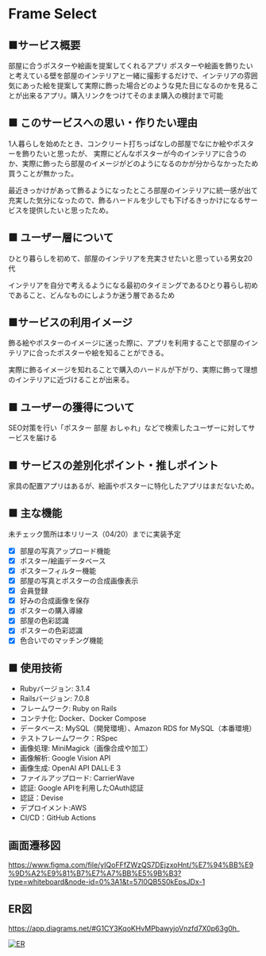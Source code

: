 # Frame Select
## ■サービス概要 

部屋に合うポスターや絵画を提案してくれるアプリ ポスターや絵画を飾りたいと考えている壁を部屋のインテリアと一緒に撮影するだけで、インテリアの雰囲気にあった絵を提案して実際に飾った場合どのような見た目になるのかを見ることが出来るアプリ。購入リンクをつけてそのまま購入の検討まで可能

## ■ このサービスへの思い・作りたい理由 

1人暮らしを始めたとき、コンクリート打ちっぱなしの部屋でなにか絵やポスターを飾りたいと思ったが、 実際にどんなポスターが今のインテリアに合うのか、実際に飾ったら部屋のイメージがどのようになるのかが分からなかったため買うことが無かった。

最近きっかけがあって飾るようになったところ部屋のインテリアに統一感が出て充実した気分になったので、飾るハードルを少しでも下げるきっかけになるサービスを提供したいと思ったため。

## ■ ユーザー層について

ひとり暮らしを初めて、部屋のインテリアを充実させたいと思っている男女20代

インテリアを自分で考えるようになる最初のタイミングであるひとり暮らし初めであること、どんなものにしようか迷う層であるため

## ■サービスの利用イメージ

飾る絵やポスターのイメージに迷った際に、アプリを利用することで部屋のインテリアに合ったポスターや絵を知ることができる。

実際に飾るイメージを知れることで購入のハードルが下がり、実際に飾って理想のインテリアに近づけることが出来る。

## ■ ユーザーの獲得について 
SEO対策を行い「ポスター 部屋 おしゃれ」などで検索したユーザーに対してサービスを届ける

## ■ サービスの差別化ポイント・推しポイント 

家具の配置アプリはあるが、絵画やポスターに特化したアプリはまだないため。

## ■ 主な機能
未チェック箇所は本リリース（04/20）までに実装予定
- [x] 部屋の写真アップロード機能
- [x] ポスター/絵画データベース
- [x] ポスターフィルター機能
- [x] 部屋の写真とポスターの合成画像表示
- [x] 会員登録
- [x] 好みの合成画像を保存
- [x] ポスターの購入導線
- [x] 部屋の色彩認識
- [x] ポスターの色彩認識
- [x] 色合いでのマッチング機能

## ■ 使用技術
- Rubyバージョン: 3.1.4
- Railsバージョン: 7.0.8
- フレームワーク: Ruby on Rails
- コンテナ化: Docker、Docker Compose
- データベース: MySQL（開発環境）、Amazon RDS for MySQL（本番環境）
- テストフレームワーク：RSpec
- 画像処理: MiniMagick（画像合成や加工）
- 画像解析: Google Vision API
- 画像生成: OpenAI API DALL·E 3
- ファイルアップロード: CarrierWave
- 認証: Google APIを利用したOAuth認証
- 認証：Devise
- デプロイメント:AWS
- CI/CD：GitHub Actions

## 画面遷移図
https://www.figma.com/file/yIQoFFfZWzQS7DEjzxoHnt/%E7%94%BB%E9%9D%A2%E9%81%B7%E7%A7%BB%E5%9B%B3?type=whiteboard&node-id=0%3A1&t=57l0QB5S0kEpsJDx-1

## ER図
https://app.diagrams.net/#G1CY3KqoKHvMPbawyjoVnzfd7X0p63g0h_

[![ER](https://i.gyazo.com/456dc05cc863991975340a6adf4abf96.png)](https://gyazo.com/456dc05cc863991975340a6adf4abf96)
